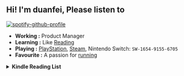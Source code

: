 ## Hi! I'm duanfei, Please listen to

[![spotify-github-profile](https://spotify-github-profile.kittinanx.com/api/view?uid=ht2k3oyrew344uvb77p3kn31v&cover_image=true&theme=natemoo-re&show_offline=false&background_color=121212&interchange=false&bar_color=53b14f&bar_color_cover=false)](https://github.com/kittinan/spotify-github-profile)

- **Working :** Product Manager
- **Learning :** Like [Reading](https://www.douban.com/people/137566058/)
- **Playing :** [PlayStation](http://psnine.com/psnid/axmiao), [Steam](https://steamcommunity.com/id/duanf/), Nintendo Switch: `SW-1654-9155-6705`
- **Favourite :** A passion for [running](https://run.duanfei.org/)

<!--START_SECTION:my_kindle-->
<details> <summary> <strong> Kindle Reading List </strong> </summary> <br>

 | ID | Title | Authors | Date |
 | ---- | ---- | ---- | ---- |
| 1 | [The Witcher Universe](https://www.amazon.com/dp/B0888SDY9Y) |  | 2022-06-21 |
| 2 | [Pathological](https://www.amazon.com/dp/B01HPYNBXG) |  | 2022-06-06 |

<!--END_SECTION:my_kindle-->
